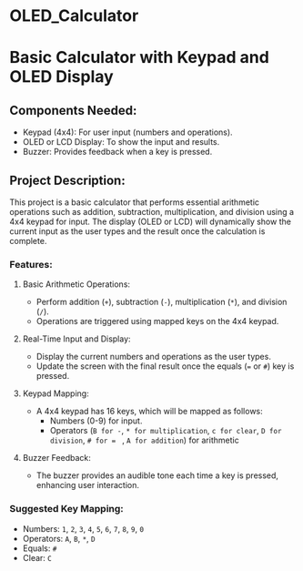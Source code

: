 # OLED_Calculator

# Basic Calculator with Keypad and OLED Display

## Components Needed:
- Keypad (4x4): For user input (numbers and operations).
- OLED or LCD Display: To show the input and results.
- Buzzer: Provides feedback when a key is pressed.

## Project Description:
This project is a basic calculator that performs essential arithmetic operations such as addition, subtraction, multiplication, and division using a 4x4 keypad for input. The display (OLED or LCD) will dynamically show the current input as the user types and the result once the calculation is complete.

### Features:
1. Basic Arithmetic Operations:
   - Perform addition (`+`), subtraction (`-`), multiplication (`*`), and division (`/`).
   - Operations are triggered using mapped keys on the 4x4 keypad.

2. Real-Time Input and Display:
   - Display the current numbers and operations as the user types.
   - Update the screen with the final result once the equals (`=` or `#`) key is pressed.

3. Keypad Mapping:
   - A 4x4 keypad has 16 keys, which will be mapped as follows:
     - Numbers (0-9) for input.
     - Operators (`B for -`, `* for multiplication`, `c for clear`, `D for division`, `# for = ` , `A for addition`) for arithmetic 
4. Buzzer Feedback:
   - The buzzer provides an audible tone each time a key is pressed, enhancing user interaction.

### Suggested Key Mapping:
- Numbers: `1`, `2`, `3`, `4`, `5`, `6`, `7`, `8`, `9`, `0`
- Operators: `A`, `B`, `*`, `D`
- Equals: `#`
- Clear: `C`



